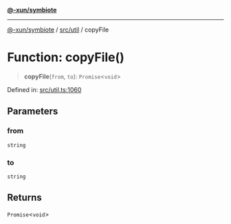 [**@-xun/symbiote**](../../../README.md)

***

[@-xun/symbiote](../../../README.md) / [src/util](../README.md) / copyFile

# Function: copyFile()

> **copyFile**(`from`, `to`): `Promise`\<`void`\>

Defined in: [src/util.ts:1060](https://github.com/Xunnamius/symbiote/blob/38551ad9267f0803213908dddfaadca3c136fc01/src/util.ts#L1060)

## Parameters

### from

`string`

### to

`string`

## Returns

`Promise`\<`void`\>
